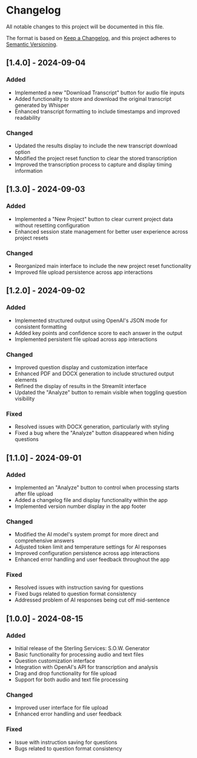 # Changelog

All notable changes to this project will be documented in this file.

The format is based on [Keep a Changelog](https://keepachangelog.com/en/1.0.0/),
and this project adheres to [Semantic Versioning](https://semver.org/spec/v2.0.0.html).

## [1.4.0] - 2024-09-04

### Added
- Implemented a new "Download Transcript" button for audio file inputs
- Added functionality to store and download the original transcript generated by Whisper
- Enhanced transcript formatting to include timestamps and improved readability

### Changed
- Updated the results display to include the new transcript download option
- Modified the project reset function to clear the stored transcription
- Improved the transcription process to capture and display timing information

## [1.3.0] - 2024-09-03

### Added
- Implemented a "New Project" button to clear current project data without resetting configuration
- Enhanced session state management for better user experience across project resets

### Changed
- Reorganized main interface to include the new project reset functionality
- Improved file upload persistence across app interactions

## [1.2.0] - 2024-09-02

### Added
- Implemented structured output using OpenAI's JSON mode for consistent formatting
- Added key points and confidence score to each answer in the output
- Implemented persistent file upload across app interactions

### Changed
- Improved question display and customization interface
- Enhanced PDF and DOCX generation to include structured output elements
- Refined the display of results in the Streamlit interface
- Updated the "Analyze" button to remain visible when toggling question visibility

### Fixed
- Resolved issues with DOCX generation, particularly with styling
- Fixed a bug where the "Analyze" button disappeared when hiding questions

## [1.1.0] - 2024-09-01

### Added
- Implemented an "Analyze" button to control when processing starts after file upload
- Added a changelog file and display functionality within the app
- Implemented version number display in the app footer

### Changed
- Modified the AI model's system prompt for more direct and comprehensive answers
- Adjusted token limit and temperature settings for AI responses
- Improved configuration persistence across app interactions
- Enhanced error handling and user feedback throughout the app

### Fixed
- Resolved issues with instruction saving for questions
- Fixed bugs related to question format consistency
- Addressed problem of AI responses being cut off mid-sentence

## [1.0.0] - 2024-08-15

### Added
- Initial release of the Sterling Services: S.O.W. Generator
- Basic functionality for processing audio and text files
- Question customization interface
- Integration with OpenAI's API for transcription and analysis
- Drag and drop functionality for file upload
- Support for both audio and text file processing

### Changed
- Improved user interface for file upload
- Enhanced error handling and user feedback

### Fixed
- Issue with instruction saving for questions
- Bugs related to question format consistency